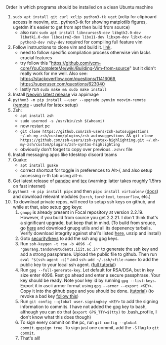   Order in which programs should be installed on a clean Ubuntu machine
  
  1. `sudo apt install git curl xclip python3-tk uget` (xclip for clipboard access in neovim, etc.. python3-tk for showing matplotlib figures, ugetdm it's easier to get from apt then build from source)
      - also run: `sudo apt install libncurses5-dev libgtk2.0-dev libatk1.0-dev libcairo2-dev libx11-dev libxpm-dev libxt-dev python3-dev ruby-dev` required for compiling full feature vim
  2. Follow instructions to clone vim and build it. [link](https://www.vim.org/git.php). 
      - need to follow specific compilation process otherwise vim lacks crucial features
      - try follow this "https://github.com/ycm-core/YouCompleteMe/wiki/Building-Vim-from-source" but it didn't really work for me well. Also see: https://stackoverflow.com/questions/11416069, https://superuser.com/questions/623040
      - lastly run `sudo make && sudo make install`
  3. Install [Neovim latest release](https://github.com/neovim/neovim/releases/latest) via appimage
  4. `python3 -m pip install --user --upgrade pynvim neovim-remote` ([remote](https://github.com/mhinz/neovim-remote) - useful for latex setup)
  5. Zsh:
      - `apt install zsh`
      - `sudo usermod -s /usr/bin/zsh $(whoami)`
      - now restart pc
      - `git clone https://github.com/zsh-users/zsh-autosuggestions ~/.oh-my-zsh/custom/plugins/zsh-autosuggestions && git clone https://github.com/zsh-users/zsh-syntax-highlighting.git ~/.oh-my-zsh/custom/plugins/zsh-syntax-highlighting`
      - obviously don't forget to copy over previous `.zshrc` file
  6. Install messaging apps like tdesktop discord teams
  7. Guake:
      - `apt install guake`
      - correct shortcut for toggle in preferences to Alt-/, and also setup accessing n-th tab using alt-n.
  8. Get latest release of [pandoc](https://github.com/jgm/pandoc/releases/latest) and [tex](https://www.tug.org/texlive/acquire-netinstall.html) (warning: latter takes roughly 1.5hrs on fast internet)
  9. `python3 -m pip install pipx` and then `pipx install virtualenv` ([docs](https://virtualenv.pypa.io/en/stable/installation.html)) and download relevant modules (`torch`, `torchtext`, `tensorflow`, etc.)
  10. To download private repos, will need to setup ssh keys on github, and while at that, also setup gpg keys:
      1. `gnupg` is already present in Focal repository at version 2.2.19. However, if you build from source you get 2.2.21. I don't think that's a significant upgrade, but keep that in mind. (To build from srouce, go [here](https://www.gnupg.org/download/) and download gnupg utils and all its depenency tarballs. Verify download integrity against sha1's listed [here](https://www.gnupg.org/download/integrity_check.html), unzip and install)
      2. Goto [security/keys](https://github.com/settings/keys) to add the ssh ang gpg keys.
      3. Run `ssh-keygen -t rsa -b 4096 -C "gaurang.tandon@students.iiit.ac.in"` to generate the ssh key and add a strong passphrase. Upload the public file to github. Then run `eval "$(ssh-agent -s)"` and `ssh-add ~/.ssh/<file-name>` to add the public key to your local ssh agent. ([full tutorial](https://docs.github.com/en/github/authenticating-to-github/generating-a-new-ssh-key-and-adding-it-to-the-ssh-agent))
      4. Run `gpg --full-generate-key`. Let default for RSA/DSA, but in key size enter 4096. Rest go ahead and enter a secure passphrase. Your key should be ready. Note your key id by running `gpg --list-keys`. Export it in ascii armor format using `gpg --armor --export <KEY>`. Copy it into the github page and you should be done. ([tutorial](https://docs.github.com/en/github/authenticating-to-github/generating-a-new-gpg-key)) (to revoke a bad key [follow this](https://superuser.com/questions/1526283/how-to-revoke-a-gpg-key-and-upload-in-gpg-server))
      5. Run `git config --global user.signingkey <KEY>` to add the signing information to commits. I have not added the gpg key to bash, although you can do that (`export GPG_TTY=$(tty)` to .bash_profile, I don't know what this does though)
      6. To sign every commit on the pc, run `git config --global commit.gpgsign true`. To sign just one commit, add the `-S` flag to `git commit`.
      7. That's all!
